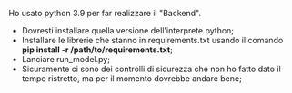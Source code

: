 Ho usato python 3.9 per far realizzare il "Backend". 
- Dovresti installare quella versione dell'interprete python;
- Installare le librerie che stanno in requirements.txt usando il comando **pip install -r /path/to/requirements.txt**;
- Lanciare run_model.py;
- Sicuramente ci sono dei controlli di sicurezza che non ho fatto dato il tempo ristretto, ma per il momento dovrebbe andare bene;